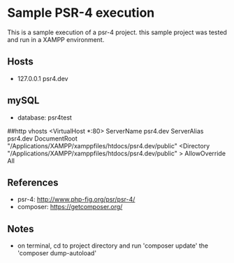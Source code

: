 # Sample PSR-4 execution

This is a sample execution of a psr-4 project. this sample project was tested and run in a XAMPP environment. 

## Hosts
* 127.0.0.1       psr4.dev

## mySQL
* database: psr4test

##http vhosts
<VirtualHost *:80>
    ServerName psr4.dev
    ServerAlias psr4.dev
    DocumentRoot "/Applications/XAMPP/xamppfiles/htdocs/psr4.dev/public"
    <Directory "/Applications/XAMPP/xamppfiles/htdocs/psr4.dev/public" >
        AllowOverride All
    </Directory>
</VirtualHost>

## References
* psr-4: http://www.php-fig.org/psr/psr-4/
* composer: https://getcomposer.org/

## Notes
* on terminal, cd to project directory and run 'composer update' the 'composer dump-autoload'
